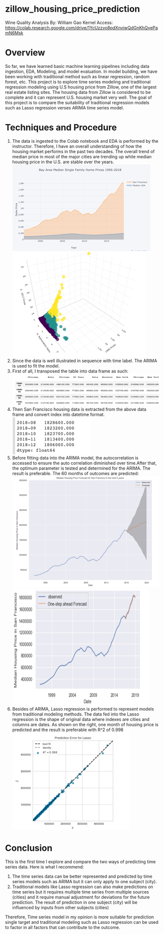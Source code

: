 # zillow_housing_price_prediction

Wine Quality Analysis
By: William Gao
Kernel Access: https://colab.research.google.com/drive/1YcUzzvo8pdXnviwQdGnKhQyePamN6Msk 

# Overview
So far, we have learned basic machine learning pipelines including data ingestion, EDA, Modeling, and model evaluation. In model building, we have been working with traditional method such as linear regression, random forest, etc. This project is to explore time series modeling and traditional regression modeling using U.S housing price from Zillow, one of the largest real estate listing sites. The housing data from Zillow is considered to be complete and it can represent U.S. housing market very well. The goal of this project is to compare the suitability of traditional regression models such as Lasso regression verses ARIMA time series model. 

# Techniques and Procedure
1.	The data is ingested to the Colab notebook and EDA is performed by the instructor. Therefore, I have an overall understanding of how the housing market performs in the past two decades. The overall trend of median price in most of the major cities are trending up while median housing price in the U.S. are stable over the years.
  ![Screenshot](img1.png) ![Screenshot](img2.png)
2.	Since the data is well illustrated in sequence with time label. The ARIMA is used to fit the model.
3.	First of all, I transposed the table into data frame as such: 
  ![Screenshot](img3.png)
4.	Then San Francisco housing data is extracted from the above data frame and convert index into datetime format. 
  ![Screenshot](img4.png)
5.	Before fitting data into the ARIMA model, the autocorrelation is accessed to ensure the auto correlation diminished over time.After that, the optimum parameter is tested and determined for the ARIMA. The result is preferable. The 60 months of outcomes are predicted:
  ![Screenshot](img5.png)    ![Screenshot](img6.png)
6.	Besides of ARIMA, Lasso regression is performed to represent models from traditional modeling methods. The data fed into the Lasso regression is the shape of original data where indexes are cities and columns are dates. As shown on the right, one month of housing price is predicted and the result is preferable with R^2 of 0.998
  ![Screenshot](img7.png)

# Conclusion 
	
This is the first time I explore and compare the two ways of predicting time series data. Here is what I recommend: 
1.	The time series data can be better represented and predicted by time series models such as ARIMA but it can only apply to one subject (city).
2.	Traditional models like Lasso regression can also make predictions on time series but it requires multiple time series from multiple sources (cities) and it require manual adjustment for deviations for the future prediction. The result of prediction in one subject (city) will be influenced by inputs from other subjects (cities)

Therefore, Time series model in my opinion is more suitable for prediction single target and traditional modeling such as Lasso regression can be used to factor in all factors that can contribute to the outcome.
